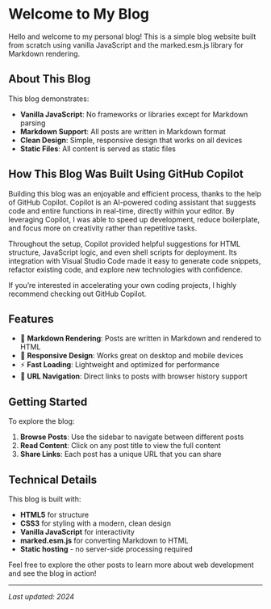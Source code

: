 # Welcome to My Blog

Hello and welcome to my personal blog! This is a simple blog website built from scratch using vanilla JavaScript and the marked.esm.js library for Markdown rendering.

## About This Blog

This blog demonstrates:

- **Vanilla JavaScript**: No frameworks or libraries except for Markdown parsing
- **Markdown Support**: All posts are written in Markdown format
- **Clean Design**: Simple, responsive design that works on all devices
- **Static Files**: All content is served as static files

## How This Blog Was Built Using GitHub Copilot
Building this blog was an enjoyable and efficient process, thanks to the help of GitHub Copilot. 
Copilot is an AI-powered coding assistant that suggests code and entire functions in real-time, 
directly within your editor. By leveraging Copilot, I was able to speed up development, reduce 
boilerplate, and focus more on creativity rather than repetitive tasks.

Throughout the setup, Copilot provided helpful suggestions for HTML structure, JavaScript logic, 
and even shell scripts for deployment. Its integration with Visual Studio Code made it easy to 
generate code snippets, refactor existing code, and explore new technologies with confidence.

If you’re interested in accelerating your own coding projects, I highly recommend checking out GitHub Copilot.

## Features

- 📝 **Markdown Rendering**: Posts are written in Markdown and rendered to HTML
- 🎨 **Responsive Design**: Works great on desktop and mobile devices
- ⚡ **Fast Loading**: Lightweight and optimized for performance
- 🔗 **URL Navigation**: Direct links to posts with browser history support

## Getting Started

To explore the blog:

1. **Browse Posts**: Use the sidebar to navigate between different posts
2. **Read Content**: Click on any post title to view the full content
3. **Share Links**: Each post has a unique URL that you can share

## Technical Details

This blog is built with:

- **HTML5** for structure
- **CSS3** for styling with a modern, clean design
- **Vanilla JavaScript** for interactivity
- **marked.esm.js** for converting Markdown to HTML
- **Static hosting** - no server-side processing required

Feel free to explore the other posts to learn more about web development and see the blog in action!

---

*Last updated: 2024*
